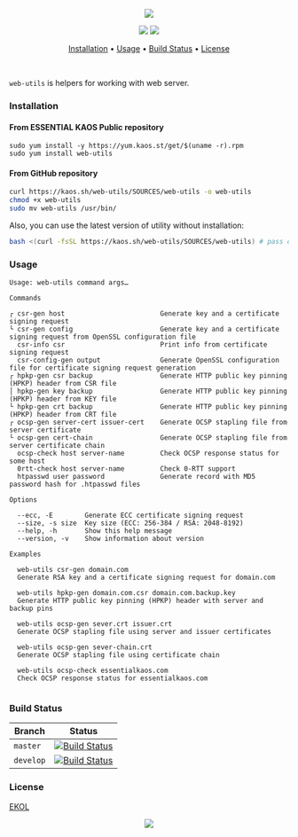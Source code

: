 <p align="center"><a href="#readme"><img src="https://gh.kaos.st/web-utils.svg"/></a></p>

<p align="center">
  <a href="https://travis-ci.com/essentialkaos/web-utils"><img src="https://travis-ci.com/essentialkaos/web-utils.svg"></a>
  <a href="https://essentialkaos.com/ekol"><img src="https://gh.kaos.st/ekol.svg"></a>
</p>

<p align="center"><a href="#installation">Installation</a> • <a href="#usage">Usage</a> • <a href="#build-status">Build Status</a> • <a href="#license">License</a></p>

<br/>

`web-utils` is helpers for working with web server.

### Installation

#### From ESSENTIAL KAOS Public repository

```
sudo yum install -y https://yum.kaos.st/get/$(uname -r).rpm
sudo yum install web-utils
```

#### From GitHub repository

```bash
curl https://kaos.sh/web-utils/SOURCES/web-utils -o web-utils
chmod +x web-utils
sudo mv web-utils /usr/bin/
```

Also, you can use the latest version of utility without installation:

```bash
bash <(curl -fsSL https://kaos.sh/web-utils/SOURCES/web-utils) # pass options here
```

### Usage

```
Usage: web-utils command args…

Commands

┌ csr-gen host                        Generate key and a certificate signing request
└ csr-gen config                      Generate key and a certificate signing request from OpenSSL configuration file
  csr-info csr                        Print info from certificate signing request
  csr-config-gen output               Generate OpenSSL configuration file for certificate signing request generation
┌ hpkp-gen csr backup                 Generate HTTP public key pinning (HPKP) header from CSR file
│ hpkp-gen key backup                 Generate HTTP public key pinning (HPKP) header from KEY file
└ hpkp-gen crt backup                 Generate HTTP public key pinning (HPKP) header from CRT file
┌ ocsp-gen server-cert issuer-cert    Generate OCSP stapling file from server certificate
└ ocsp-gen cert-chain                 Generate OCSP stapling file from server certificate chain
  ocsp-check host server-name         Check OCSP response status for some host
  0rtt-check host server-name         Check 0-RTT support
  htpasswd user password              Generate record with MD5 password hash for .htpasswd files

Options

  --ecc, -E        Generate ECC certificate signing request
  --size, -s size  Key size (ECC: 256-384 / RSA: 2048-8192)
  --help, -h       Show this help message
  --version, -v    Show information about version

Examples

  web-utils csr-gen domain.com
  Generate RSA key and a certificate signing request for domain.com

  web-utils hpkp-gen domain.com.csr domain.com.backup.key
  Generate HTTP public key pinning (HPKP) header with server and backup pins

  web-utils ocsp-gen sever.crt issuer.crt
  Generate OCSP stapling file using server and issuer certificates

  web-utils ocsp-gen sever-chain.crt
  Generate OCSP stapling file using certificate chain

  web-utils ocsp-check essentialkaos.com
  Check OCSP response status for essentialkaos.com


```

### Build Status

| Branch | Status |
|--------|--------|
| `master` | [![Build Status](https://travis-ci.org/essentialkaos/web-utils.svg?branch=master)](https://travis-ci.org/essentialkaos/web-utils) |
| `develop` | [![Build Status](https://travis-ci.org/essentialkaos/web-utils.svg?branch=develop)](https://travis-ci.org/essentialkaos/web-utils) |

### License

[EKOL](https://essentialkaos.com/ekol)

<p align="center"><a href="https://essentialkaos.com"><img src="https://gh.kaos.st/ekgh.svg"/></a></p>
